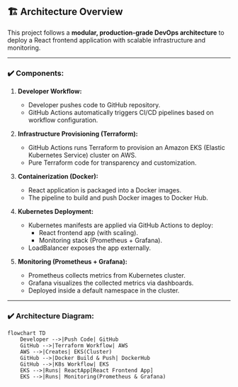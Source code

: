 ## 🏗️ Architecture Overview

This project follows a **modular, production-grade DevOps architecture** to deploy a React frontend application with scalable infrastructure and monitoring.

---

### ✔️ Components:

1. **Developer Workflow:**
   - Developer pushes code to GitHub repository.
   - GitHub Actions automatically triggers CI/CD pipelines based on workflow configuration.

2. **Infrastructure Provisioning (Terraform):**
   - GitHub Actions runs Terraform to provision an Amazon EKS (Elastic Kubernetes Service) cluster on AWS.
   - Pure Terraform code for transparency and customization.

3. **Containerization (Docker):**
   - React application is packaged into a Docker images.
   - The pipeline to build and push Docker images to Docker Hub.

4. **Kubernetes Deployment:**
   - Kubernetes manifests are applied via GitHub Actions to deploy:
     - React frontend app (with scaling).
     - Monitoring stack (Prometheus + Grafana).
   - LoadBalancer exposes the app externally.
   
5. **Monitoring (Prometheus + Grafana):**
   - Prometheus collects metrics from Kubernetes cluster.
   - Grafana visualizes the collected metrics via dashboards.
   - Deployed inside a default namespace in the cluster.

---

### ✔️ Architecture Diagram:

```mermaid
flowchart TD
    Developer -->|Push Code| GitHub
    GitHub -->|Terraform Workflow| AWS
    AWS -->|Creates| EKS(Cluster)
    GitHub -->|Docker Build & Push| DockerHub
    GitHub -->|K8s Workflow| EKS
    EKS -->|Runs| ReactApp[React Frontend App]
    EKS -->|Runs| Monitoring(Prometheus & Grafana)

